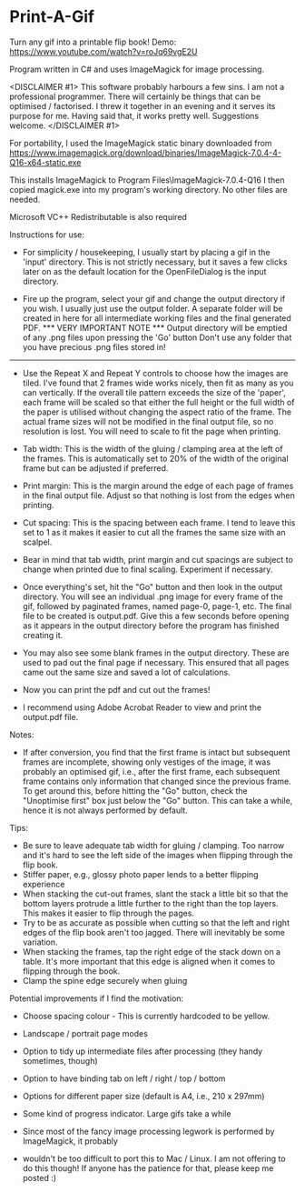 # Print-A-Gif
Turn any gif into a printable flip book!
Demo: https://www.youtube.com/watch?v=roJq69vgE2U

Program written in C# and uses ImageMagick for image processing.

<DISCLAIMER #1>
This software probably harbours a few sins. I am not a professional programmer.
There will certainly be things that can be optimised / factorised.
I threw it together in an evening and it serves its purpose for me.
Having said that, it works pretty well. Suggestions welcome.
</DISCLAIMER #1>


For portability, I used the ImageMagick static binary downloaded from
https://www.imagemagick.org/download/binaries/ImageMagick-7.0.4-4-Q16-x64-static.exe

This installs ImageMagick to Program Files\ImageMagick-7.0.4-Q16
I then copied magick.exe into my program's working directory. No other files are needed.

Microsoft VC++ Redistributable is also required

Instructions for use:
- For simplicity / housekeeping, I usually start by placing a gif in the 'input' directory. This is not strictly necessary, but it saves a few clicks later on as the default location for the OpenFileDialog is the input directory.

- Fire up the program, select your gif and change the output directory if you wish. I usually just use the output folder. A separate folder will be created in here for all intermediate working files and the final generated PDF.
*** VERY IMPORTANT NOTE ***
Output directory will be emptied of any .png files upon pressing the 'Go' button
Don't use any folder that you have precious .png files stored in!
***************************

- Use the Repeat X and Repeat Y controls to choose how the images are tiled. I've found that 2 frames wide works nicely, then fit as many as you can vertically. If the overall tile pattern exceeds the size of the 'paper', each frame will be scaled so that either the full height or the full width of the paper is utilised without changing the aspect ratio of the frame. The actual frame sizes will not be modified in the final output file, so no resolution is lost. You will need to scale to fit the page when printing.

- Tab width: This is the width of the gluing / clamping area at the left of the frames. This is automatically set to 20% of the width of the original frame but can be adjusted if preferred.

- Print margin: This is the margin around the edge of each page of frames in the final output file. Adjust so that nothing is lost from the edges when printing.

- Cut spacing: This is the spacing between each frame. I tend to leave this set to 1 as it makes it easier to cut all the frames the same size with an scalpel.

- Bear in mind that tab width, print margin and cut spacings are subject to change when printed due to final scaling. Experiment if necessary.

- Once everything's set, hit the "Go" button and then look in the output directory. You will see an individual .png image for every frame of the gif, followed by paginated frames, named page-0, page-1, etc. The final file to be created is output.pdf. Give this a few seconds before opening as it appears in the output directory before the program has finished creating it.

- You may also see some blank frames in the output directory. These are used to pad out the final page if necessary. This ensured that all pages came out the same size and saved a lot of calculations.

- Now you can print the pdf and cut out the frames!
- I recommend using Adobe Acrobat Reader to view and print the output.pdf file.



Notes:
- If after conversion, you find that the first frame is intact but subsequent frames are incomplete, showing only vestiges of the image, it was probably an optimised gif, i.e., after the first frame, each subsequent frame contains only information that changed since the previous frame. To get around this, before hitting the "Go" button, check the "Unoptimise first" box just below the "Go" button. This can take a while, hence it is not always performed by default.


Tips:
- Be sure to leave adequate tab width for gluing / clamping. Too narrow and it's hard to see the left side of the images when flipping through the flip book.
- Stiffer paper, e.g., glossy photo paper lends to a better flipping experience
- When stacking the cut-out frames, slant the stack a little bit so that the bottom layers protrude a little further to the right than the top layers. This makes it easier to flip through the pages.
- Try to be as accurate as possible when cutting so that the left and right edges of the flip book aren't too jagged. There will inevitably be some variation.
- When stacking the frames, tap the right edge of the stack down on a table. It's more important that this edge is aligned when it comes to flipping through the book.
- Clamp the spine edge securely when gluing


Potential improvements if I find the motivation:
- Choose spacing colour - This is currently hardcoded to be yellow.
- Landscape / portrait page modes
- Option to tidy up intermediate files after processing (they handy sometimes, though)
- Option to have binding tab on left / right / top / bottom
- Options for different paper size (default is A4, i.e., 210 x 297mm)
- Some kind of progress indicator. Large gifs take a while
- Since most of the fancy image processing legwork is performed by ImageMagick, it probably 

- wouldn't be too difficult to port this to Mac / Linux. I am not offering to do this though! If anyone has the patience for that, please keep me posted :)




